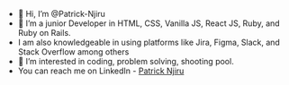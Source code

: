 - 👋 Hi, I’m @Patrick-Njiru
- 🌱 I’m a junior Developer in HTML, CSS, Vanilla JS, React JS, Ruby, and Ruby on Rails.
-  I am also knowledgeable in using platforms like Jira, Figma, Slack, and Stack Overflow among others
- 👀 I’m interested in coding, problem solving, shooting pool.
- You can reach me on LinkedIn - [Patrick Njiru](httpswwwlinkedincominpatricknjiru7569241ba)


<!---
Patrick-Njiru/Patrick-Njiru is a ✨ special ✨ repository because its `README.md` (this file) appears on your GitHub profile.
You can click the Preview link to take a look at your changes.
--->
